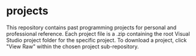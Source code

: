 # projects
This repository contains past programming projects for personal and professional reference. Each project file is a .zip containing the root Visual Studio project folder for the specific project. To download a project, click "View Raw" within the chosen project sub-repository.
